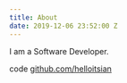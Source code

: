 ```yaml
---
title: About
date: 2019-12-06 23:52:00 Z
---
```


I am a Software Developer.

code [github.com/helloitsian](http://github.com/helloitsian)